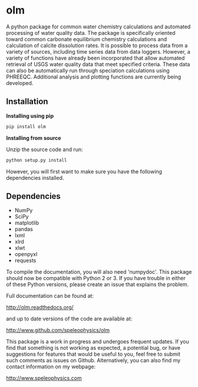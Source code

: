 olm
===

A python package for common water chemistry calculations and automated processing of water quality data. The package is specifically oriented toward common carbonate equilibrium chemistry calculations and calculation of calcite dissolution rates. It is possible to process data from a variety of sources, including time series data from data loggers. However, a variety of functions have already been incorporated that allow automated retrieval of USGS water quality data that meet specified criteria. These data can also be automatically run through speciation calculations using PHREEQC. Additional analysis and plotting functions are currently being developed.

Installation
------------
**Installing using pip**
```sh
pip install olm
```


**Installing from source**

Unzip the source code and run:
```sh
python setup.py install
```
However, you will first want to make sure you have the following dependencies installed.

Dependencies
------------
 * NumPy
 * SciPy
 * matplotlib
 * pandas
 * lxml
 * xlrd
 * xlwt
 * openpyxl
 * requests

To compile the documentation, you will also need 'numpydoc'. This package should now be compatible with Python 2 or 3. If you have trouble in either of these Python versions, please create an issue that explains the problem.

Full documentation can be found at:

http://olm.readthedocs.org/

and up to date versions of the code are available at:

http://www.github.com/speleophysics/olm

This package is a work in progress and undergoes frequent updates. If you find that something is not working as expected, a potential bug, or have suggestions for features that would be useful to you, feel free to submit such comments as issues on Github. Alternatively, you can also find my contact information on my webpage:

http://www.speleophysics.com
